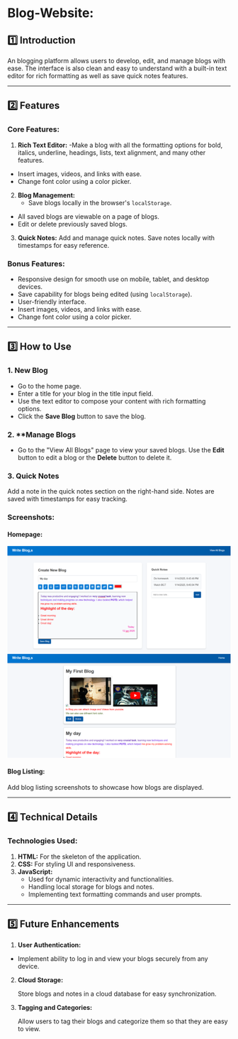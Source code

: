 # Blog-Website:

## 1️⃣ Introduction
An blogging platform allows users to develop, edit, and manage blogs with ease. The interface is also clean and easy to understand with a built-in text editor for rich formatting as well as save quick notes features.

---

## 2️⃣ Features

### Core Features:
1. **Rich Text Editor:**
   -Make a blog with all the formatting options for bold, italics, underline, headings, lists, text alignment, and many other features.
- Insert images, videos, and links with ease.
- Change font color using a color picker.

2. **Blog Management:**
   - Save blogs locally in the browser's `localStorage`.
- All saved blogs are viewable on a page of blogs.
- Edit or delete previously saved blogs.

3. **Quick Notes:**
Add and manage quick notes.
Save notes locally with timestamps for easy reference.

### Bonus Features:
- Responsive design for smooth use on mobile, tablet, and desktop devices.
- Save capability for blogs being edited (using `localStorage`).
- User-friendly interface.
- Insert images, videos, and links with ease.
- Change font color using a color picker.

---
## 3️⃣ How to Use
### 1. **New Blog**
   - Go to the home page.
   - Enter a title for your blog in the title input field.
   - Use the text editor to compose your content with rich formatting options.
   - Click the **Save Blog** button to save the blog.
### 2. **Manage Blogs

- Go to the "View All Blogs" page to view your saved blogs.
   Use the **Edit** button to edit a blog or the **Delete** button to delete it.
### 3. **Quick Notes**

   Add a note in the quick notes section on the right-hand side.
   Notes are saved with timestamps for easy tracking.

### Screenshots:
#### Homepage:
![Homepage](images/homepage.png)
![BlogsPage](images/blogs.png)
#### Blog Listing:
Add blog listing screenshots to showcase how blogs are displayed.

---
## 4️⃣ Technical Details
### Technologies Used:

1. **HTML:** For the skeleton of the application.
2. **CSS:** For styling UI and responsiveness.
3. **JavaScript:**
   - Used for dynamic interactivity and functionalities.
   - Handling local storage for blogs and notes.
   - Implementing text formatting commands and user prompts.
---
## 5️⃣ Future Enhancements

1. **User Authentication:**

- Implement ability to log in and view your blogs securely from any device.
2. **Cloud Storage:**

   Store blogs and notes in a cloud database for easy synchronization.
3. **Tagging and Categories:**

   Allow users to tag their blogs and categorize them so that they are easy to view.



